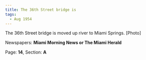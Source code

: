 ```yaml
---  
title: The 36th Street bridge is  
tags:  
  - Aug 1954  
---  
```

  
The 36th Street bridge is moved up river to Miami Springs. [Photo]  
  
Newspapers: **Miami Morning News or The Miami Herald**  
  
Page: **14**, Section: **A** 
